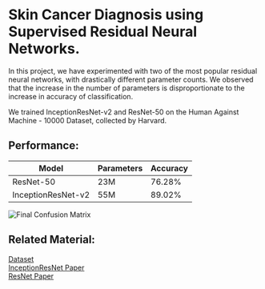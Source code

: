 
# Skin Cancer Diagnosis using Supervised Residual Neural Networks.

In this project, we have experimented with two of the most popular residual neural networks, with drastically different parameter counts. We observed that the increase in the number of parameters is disproportionate to the increase in accuracy of classification.

We trained InceptionResNet-v2 and ResNet-50 on the Human Against Machine - 10000 Dataset, collected by Harvard. 


## Performance:

| Model | Parameters | Accuracy |
|---|---|---|
| ResNet-50 | 23M | 76.28% |
| InceptionResNet-v2 | 55M | 89.02% |
![Final Confusion Matrix](https://github.com/caffeinekeyboard/Skin_Cancer_Diagnosis/assets/96489029/0dda8c7a-7daa-4779-b879-08f5b56a95bd)



## Related Material:

[Dataset](https://dataverse.harvard.edu/dataset.xhtml?persistentId=doi:10.7910/DVN/DBW86T)\
[InceptionResNet Paper](https://arxiv.org/abs/1602.07261)\
[ResNet Paper](https://arxiv.org/abs/1512.03385)

